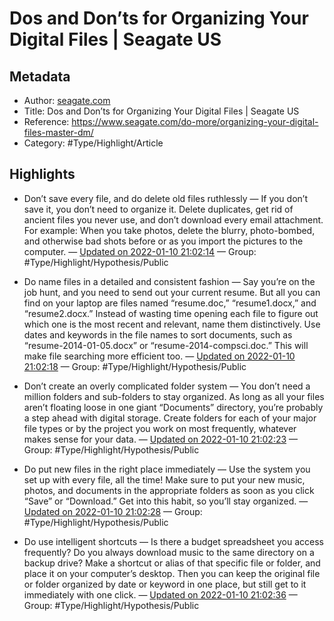 # Dos and Don’ts for Organizing Your Digital Files | Seagate US

## Metadata

* Author: [seagate.com]()
* Title: Dos and Don’ts for Organizing Your Digital Files | Seagate US
* Reference: https://www.seagate.com/do-more/organizing-your-digital-files-master-dm/
* Category: #Type/Highlight/Article

## Highlights

* Don’t save every file, and do delete old files ruthlessly — If you don’t save it, you don’t need to organize it. Delete duplicates, get rid of ancient files you never use, and don’t download every email attachment. For example: When you take photos, delete the blurry, photo-bombed, and otherwise bad shots before or as you import the pictures to the computer. — [Updated on 2022-01-10 21:02:14](https://hyp.is/fu0jJHKCEeyvEB9odKkGRQ/www.seagate.com/do-more/organizing-your-digital-files-master-dm/)  — Group: #Type/Highlight/Hypothesis/Public

* Do name files in a detailed and consistent fashion — Say you’re on the job hunt, and you need to send out your current resume. But all you can find on your laptop are files named “resume.doc,” “resume1.docx,” and “resume2.docx.” Instead of wasting time opening each file to figure out which one is the most recent and relevant, name them distinctively. Use dates and keywords in the file names to sort documents, such as “resume-2014-01-05.docx” or “resume-2014-compsci.doc.” This will make file searching more efficient too. — [Updated on 2022-01-10 21:02:18](https://hyp.is/gVFWYnKCEeylnId6LDb7Ng/www.seagate.com/do-more/organizing-your-digital-files-master-dm/)  — Group: #Type/Highlight/Hypothesis/Public

* Don’t create an overly complicated folder system — You don’t need a million folders and sub-folders to stay organized. As long as all your files aren’t floating loose in one giant “Documents” directory, you’re probably a step ahead with digital storage. Create folders for each of your major file types or by the project you work on most frequently, whatever makes sense for your data. — [Updated on 2022-01-10 21:02:23](https://hyp.is/hHq_VHKCEeyu76tzEgao_Q/www.seagate.com/do-more/organizing-your-digital-files-master-dm/)  — Group: #Type/Highlight/Hypothesis/Public

* Do put new files in the right place immediately — Use the system you set up with every file, all the time! Make sure to put your new music, photos, and documents in the appropriate folders as soon as you click “Save” or “Download.” Get into this habit, so you’ll stay organized. — [Updated on 2022-01-10 21:02:28](https://hyp.is/h16YxnKCEeyRfIdFMws0SA/www.seagate.com/do-more/organizing-your-digital-files-master-dm/)  — Group: #Type/Highlight/Hypothesis/Public

* Do use intelligent shortcuts — Is there a budget spreadsheet you access frequently? Do you always download music to the same directory on a backup drive? Make a shortcut or alias of that specific file or folder, and place it on your computer’s desktop. Then you can keep the original file or folder organized by date or keyword in one place, but still get to it immediately with one click. — [Updated on 2022-01-10 21:02:36](https://hyp.is/jIGe3nKCEey6pt9Ygdod2g/www.seagate.com/do-more/organizing-your-digital-files-master-dm/)  — Group: #Type/Highlight/Hypothesis/Public
